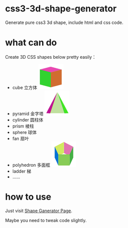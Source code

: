 # css3-3d-shape-generator

Generate pure css3 3d shape, include html and css code.

# what can do

Create 3D CSS shapes below pretty easily：

+ cube 立方体 ![image](images/cube.png)
+ pyramid 金字塔 ![image](images/pyramid.png)
+ cylinder 圆柱体
+ prism 棱柱
+ sphere 球体
+ fan 扇叶
+ polyhedron 多面框 ![image](images/polyhedron.png)
+ ladder 梯
+ ......

# how to use

Just visit [Shape Ganerator Page](http://tt-cc.cn/css3-3d-shape-generator/).

Maybe you need to tweak code slightly.